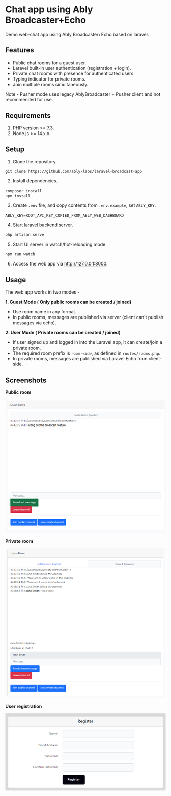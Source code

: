# Chat app using Ably Broadcaster+Echo

Demo web-chat app using Ably Broadcaster+Echo based on laravel.

## Features
* Public chat rooms for a guest user.
* Laravel built-in user authentication (registration + login).
* Private chat rooms with presence for authenticated users.
* Typing indicator for private rooms.
* Join multiple rooms simultaneously.

Note - Pusher mode uses legacy AblyBroadcaster + Pusher client and not recommended for use.

## Requirements
1. PHP version >= 7.3.
2. Node.js >= 14.x.x.

## Setup

1. Clone the repository.
```
git clone https://github.com/ably-labs/laravel-broadcast-app
```
2. Install dependencies.
```
composer install
npm install
```
3. Create `.env` file, and copy contents from `.env.example`, set `ABLY_KEY`.
```
ABLY_KEY=ROOT_API_KEY_COPIED_FROM_ABLY_WEB_DASHBOARD
```
4. Start laravel backend server.
```
php artisan serve 
```
5. Start UI server in watch/hot-reloading mode.
```
npm run watch
```
6. Access the web app via http://127.0.0.1:8000.

## Usage
The web app works in two modes -

**1. Guest Mode ( Only public rooms can be created / joined)**
- Use room name in any format.
- In public rooms, messages are published via server (client can't publish messages via echo).

**2. User Mode ( Private rooms can be created / joined)**
- If user signed up and logged in into the Laravel app, it can create/join a private room.
- The required room prefix is `room-<id>`, as defined in `routes/rooms.php`.
- In private rooms, messages are published via Laravel Echo from client-side. 

## Screenshots

**Public room**

<img src="docs/images/public_room.png" alt="Public room example">

**Private room**

<img src="docs/images/private_room.png" alt="Private room example">

**User registration**

<img src="docs/images/registration.png" alt="User registration example">
